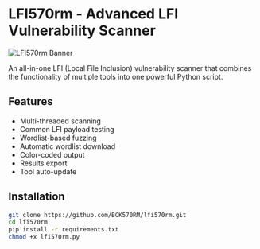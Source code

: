 # LFI570rm - Advanced LFI Vulnerability Scanner

![LFI570rm Banner](banner.png)

An all-in-one LFI (Local File Inclusion) vulnerability scanner that combines the functionality of multiple tools into one powerful Python script.

## Features

- Multi-threaded scanning
- Common LFI payload testing
- Wordlist-based fuzzing
- Automatic wordlist download
- Color-coded output
- Results export
- Tool auto-update

## Installation

```bash
git clone https://github.com/BCK570RM/lfi570rm.git
cd lfi570rm
pip install -r requirements.txt
chmod +x lfi570rm.py

